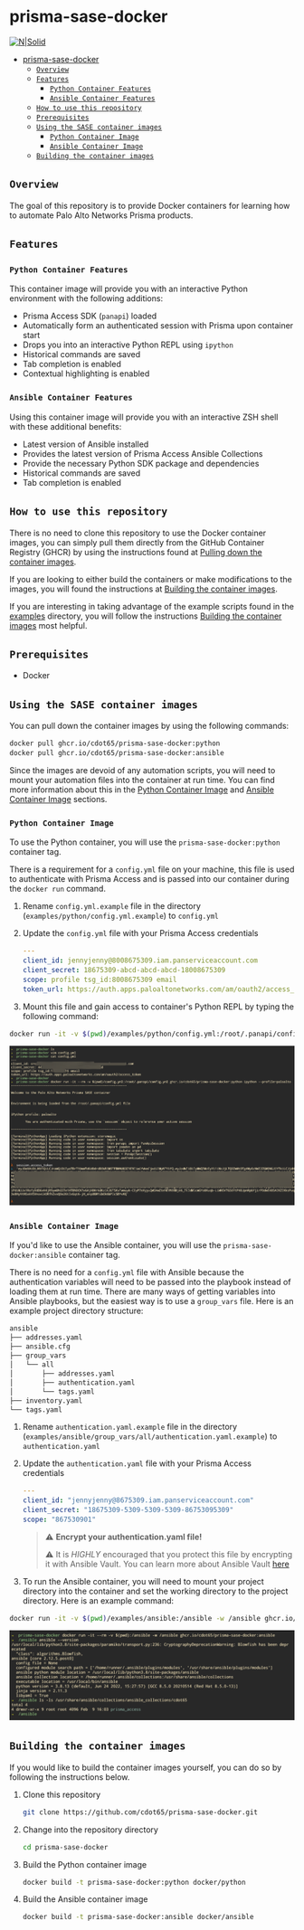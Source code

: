 # prisma-sase-docker

[![N|Solid](./images/paloaltonetworks_logo.png)](https://www.paloaltonetworks.com/)

- [prisma-sase-docker](#prisma-sase-docker)
  - [`Overview`](#overview)
  - [`Features`](#features)
    - [`Python Container Features`](#python-container-features)
    - [`Ansible Container Features`](#ansible-container-features)
  - [`How to use this repository`](#how-to-use-this-repository)
  - [`Prerequisites`](#prerequisites)
  - [`Using the SASE container images`](#using-the-sase-container-images)
    - [`Python Container Image`](#python-container-image)
    - [`Ansible Container Image`](#ansible-container-image)
  - [`Building the container images`](#building-the-container-images)

## `Overview`

The goal of this repository is to provide Docker containers for learning how to automate Palo Alto Networks Prisma products.

## `Features`

### `Python Container Features`

This container image will provide you with an interactive Python environment with the following additions:

- Prisma Access SDK (`panapi`) loaded
- Automatically form an authenticated session with Prisma upon container start
- Drops you into an interactive Python REPL using `ipython`
- Historical commands are saved
- Tab completion is enabled
- Contextual highlighting is enabled

### `Ansible Container Features`

Using this container image will provide you with an interactive ZSH shell with these additional benefits:

- Latest version of Ansible installed
- Provides the latest version of Prisma Access Ansible Collections
- Provide the necessary Python SDK package and dependencies
- Historical commands are saved
- Tab completion is enabled

## `How to use this repository`

There is no need to clone this repository to use the Docker container images, you can simply pull them directly from the GitHub Container Registry (GHCR) by using the instructions found at [Pulling down the container images](#pulling-down-the-container-images).

If you are looking to either build the containers or make modifications to the images, you will found the instructions at [Building the container images](#building-the-container-images).

If you are interesting in taking advantage of the example scripts found in the [examples](examples/) directory, you will follow the instructions [Building the container images](#python-container-image) most helpful.

## `Prerequisites`

- Docker

## `Using the SASE container images`

You can pull down the container images by using the following commands:

```bash
docker pull ghcr.io/cdot65/prisma-sase-docker:python
docker pull ghcr.io/cdot65/prisma-sase-docker:ansible
```

Since the images are devoid of any automation scripts, you will need to mount your automation files into the container at run time. You can find more information about this in the [Python Container Image](#python-container-image) and [Ansible Container Image](#ansible-container-image) sections.

### `Python Container Image`

To use the Python container, you will use the `prisma-sase-docker:python` container tag.

There is a requirement for a `config.yml` file on your machine, this file is used to authenticate with Prisma Access and is passed into our container during the `docker run` command.

1. Rename `config.yml.example` file in the directory (`examples/python/config.yml.example`) to `config.yml`

2. Update the `config.yml` file with your Prisma Access credentials

   ```yaml
   ---
   client_id: jennyjenny@8008675309.iam.panserviceaccount.com
   client_secret: 18675309-abcd-abcd-abcd-18008675309
   scope: profile tsg_id:8008675309 email
   token_url: https://auth.apps.paloaltonetworks.com/am/oauth2/access_token
   ```

3. Mount this file and gain access to container's Python REPL by typing the following command:

```bash
docker run -it -v $(pwd)/examples/python/config.yml:/root/.panapi/config.yml ghcr.io/cdot65/prisma-sase-docker:python ipython --profile=paloalto
```

![python](images/docker_prisma_python.png)

### `Ansible Container Image`

If you'd like to use the Ansible container, you will use the `prisma-sase-docker:ansible` container tag.

There is no need for a `config.yml` file with Ansible because the authentication variables will need to be passed into the playbook instead of loading them at run time. There are many ways of getting variables into Ansible playbooks, but the easiest way is to use a `group_vars` file. Here is an example project directory structure:

```shell
ansible
├── addresses.yaml
├── ansible.cfg
├── group_vars
│   └── all
│       ├── addresses.yaml
│       ├── authentication.yaml
│       └── tags.yaml
├── inventory.yaml
└── tags.yaml
```

1. Rename `authentication.yaml.example` file in the directory (`examples/ansible/group_vars/all/authentication.yaml.example`) to `authentication.yaml`

2. Update the `authentication.yaml` file with your Prisma Access credentials

   ```yaml
   ---
   client_id: "jennyjenny@8675309.iam.panserviceaccount.com"
   client_secret: "18675309-5309-5309-5309-86753095309"
   scope: "867530901"
   ```

   > ⚠️ **Encrypt your authentication.yaml file!**
   >
   > ⚠️ It is _HIGHLY_ encouraged that you protect this file by encrypting it with Ansible Vault. You can learn more about Ansible Vault [here](docs/vault.md)

3. To run the Ansible container, you will need to mount your project directory into the container and set the working directory to the project directory. Here is an example command:

```bash
docker run -it -v $(pwd)/examples/ansible:/ansible -w /ansible ghcr.io/cdot65/prisma-sase-docker:ansible
```

![ansible](images/docker_prisma_ansible.png)

## `Building the container images`

If you would like to build the container images yourself, you can do so by following the instructions below.

1. Clone this repository

   ```bash
   git clone https://github.com/cdot65/prisma-sase-docker.git
   ```

2. Change into the repository directory

   ```bash
   cd prisma-sase-docker
   ```

3. Build the Python container image

   ```bash
   docker build -t prisma-sase-docker:python docker/python
   ```

4. Build the Ansible container image

   ```bash
   docker build -t prisma-sase-docker:ansible docker/ansible
   ```
